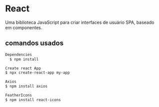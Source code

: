 # React  

Uma biblioteca JavaScript para criar interfaces de usuário SPA, baseado em componentes.

## comandos usados

```sh
Dependencies
  $ npm install

Create react App
$ npx create-react-app my-app

Axios
$ npm install axios

FeatherIcons
$ npm install react-icons
```
